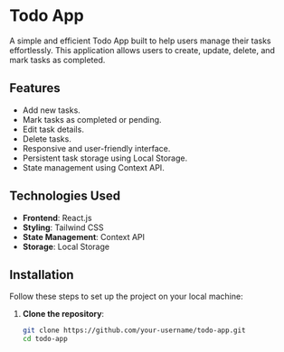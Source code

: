 # Todo App

A simple and efficient Todo App built to help users manage their tasks effortlessly. This application allows users to create, update, delete, and mark tasks as completed.

## Features

- Add new tasks.
- Mark tasks as completed or pending.
- Edit task details.
- Delete tasks.
- Responsive and user-friendly interface.
- Persistent task storage using Local Storage.
- State management using Context API.

## Technologies Used

- **Frontend**: React.js  
- **Styling**: Tailwind CSS  
- **State Management**: Context API  
- **Storage**: Local Storage  

## Installation

Follow these steps to set up the project on your local machine:

1. **Clone the repository**:
   ```bash
   git clone https://github.com/your-username/todo-app.git
   cd todo-app
